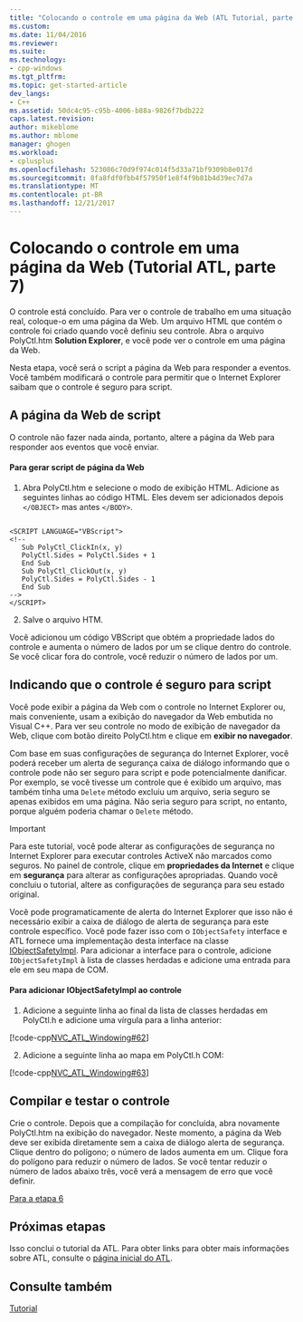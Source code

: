 ```yaml
---
title: "Colocando o controle em uma página da Web (ATL Tutorial, parte 7) | Microsoft Docs"
ms.custom: 
ms.date: 11/04/2016
ms.reviewer: 
ms.suite: 
ms.technology:
- cpp-windows
ms.tgt_pltfrm: 
ms.topic: get-started-article
dev_langs:
- C++
ms.assetid: 50dc4c95-c95b-4006-b88a-9826f7bdb222
caps.latest.revision: 
author: mikeblome
ms.author: mblome
manager: ghogen
ms.workload:
- cplusplus
ms.openlocfilehash: 523086c70d9f974c014f5d33a71bf9309b8e017d
ms.sourcegitcommit: 8fa8fdf0fbb4f57950f1e8f4f9b81b4d39ec7d7a
ms.translationtype: MT
ms.contentlocale: pt-BR
ms.lasthandoff: 12/21/2017
---
```

# <a name="putting-the-control-on-a-web-page-atl-tutorial-part-7"></a>Colocando o controle em uma página da Web (Tutorial ATL, parte 7)
O controle está concluído. Para ver o controle de trabalho em uma situação real, coloque-o em uma página da Web. Um arquivo HTML que contém o controle foi criado quando você definiu seu controle. Abra o arquivo PolyCtl.htm **Solution Explorer**, e você pode ver o controle em uma página da Web.  
  
 Nesta etapa, você será o script a página da Web para responder a eventos. Você também modificará o controle para permitir que o Internet Explorer saibam que o controle é seguro para script.  
  
## <a name="scripting-the-web-page"></a>A página da Web de script  
 O controle não fazer nada ainda, portanto, altere a página da Web para responder aos eventos que você enviar.  
  
#### <a name="to-script-the-web-page"></a>Para gerar script de página da Web  
  
1.  Abra PolyCtl.htm e selecione o modo de exibição HTML. Adicione as seguintes linhas ao código HTML. Eles devem ser adicionados depois `</OBJECT>` mas antes `</BODY>`.  
  
 ```  
 
 <SCRIPT LANGUAGE="VBScript">  
 <!--  
    Sub PolyCtl_ClickIn(x, y)  
    PolyCtl.Sides = PolyCtl.Sides + 1  
    End Sub  
    Sub PolyCtl_ClickOut(x, y)  
    PolyCtl.Sides = PolyCtl.Sides - 1  
    End Sub  
 -->  
 </SCRIPT>  
 ```  
  
2.  Salve o arquivo HTM.  
  
 Você adicionou um código VBScript que obtém a propriedade lados do controle e aumenta o número de lados por um se clique dentro do controle. Se você clicar fora do controle, você reduzir o número de lados por um.  
  
## <a name="indicating-that-the-control-is-safe-for-scripting"></a>Indicando que o controle é seguro para script  
 Você pode exibir a página da Web com o controle no Internet Explorer ou, mais conveniente, usam a exibição do navegador da Web embutida no Visual C++. Para ver seu controle no modo de exibição de navegador da Web, clique com botão direito PolyCtl.htm e clique em **exibir no navegador**.  
  
 Com base em suas configurações de segurança do Internet Explorer, você poderá receber um alerta de segurança caixa de diálogo informando que o controle pode não ser seguro para script e pode potencialmente danificar. Por exemplo, se você tivesse um controle que é exibido um arquivo, mas também tinha uma `Delete` método excluiu um arquivo, seria seguro se apenas exibidos em uma página. Não seria seguro para script, no entanto, porque alguém poderia chamar o `Delete` método.  
  
> [!IMPORTANT]
>  Para este tutorial, você pode alterar as configurações de segurança no Internet Explorer para executar controles ActiveX não marcados como seguros. No painel de controle, clique em **propriedades da Internet** e clique em **segurança** para alterar as configurações apropriadas. Quando você concluiu o tutorial, altere as configurações de segurança para seu estado original.  
  
 Você pode programaticamente de alerta do Internet Explorer que isso não é necessário exibir a caixa de diálogo de alerta de segurança para este controle específico. Você pode fazer isso com o `IObjectSafety` interface e ATL fornece uma implementação desta interface na classe [IObjectSafetyImpl](../atl/reference/iobjectsafetyimpl-class.md). Para adicionar a interface para o controle, adicione `IObjectSafetyImpl` à lista de classes herdadas e adicione uma entrada para ele em seu mapa de COM.  
  
#### <a name="to-add-iobjectsafetyimpl-to-the-control"></a>Para adicionar IObjectSafetyImpl ao controle  
  
1.  Adicione a seguinte linha ao final da lista de classes herdadas em PolyCtl.h e adicione uma vírgula para a linha anterior:  
  
 [!code-cpp[NVC_ATL_Windowing#62](../atl/codesnippet/cpp/putting-the-control-on-a-web-page-atl-tutorial-part-7_1.h)]  
  
2.  Adicione a seguinte linha ao mapa em PolyCtl.h COM:  
  
 [!code-cpp[NVC_ATL_Windowing#63](../atl/codesnippet/cpp/putting-the-control-on-a-web-page-atl-tutorial-part-7_2.h)]  
  
## <a name="building-and-testing-the-control"></a>Compilar e testar o controle  
 Crie o controle. Depois que a compilação for concluída, abra novamente PolyCtl.htm na exibição do navegador. Neste momento, a página da Web deve ser exibida diretamente sem a caixa de diálogo alerta de segurança. Clique dentro do polígono; o número de lados aumenta em um. Clique fora do polígono para reduzir o número de lados. Se você tentar reduzir o número de lados abaixo três, você verá a mensagem de erro que você definir.  
  
 [Para a etapa 6](../atl/adding-a-property-page-atl-tutorial-part-6.md)  
  
## <a name="next-steps"></a>Próximas etapas  
 Isso conclui o tutorial da ATL. Para obter links para obter mais informações sobre ATL, consulte o [página inicial do ATL](../atl/active-template-library-atl-concepts.md).  
  
## <a name="see-also"></a>Consulte também  
 [Tutorial](../atl/active-template-library-atl-tutorial.md)

